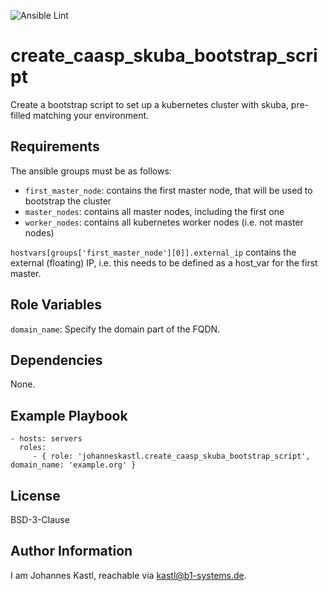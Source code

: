 ![Ansible Lint](https://github.com/johanneskastl/ansible-role-create_caasp_skuba_bootstrap_script/workflows/Ansible%20Lint/badge.svg)

create_caasp_skuba_bootstrap_script
=========

Create a bootstrap script to set up a kubernetes cluster with skuba, pre-filled matching your environment.

Requirements
------------

The ansible groups must be as follows:
- `first_master_node`: contains the first master node, that will be used to bootstrap the cluster
- `master_nodes`: contains all master nodes, including the first one
- `worker_nodes`: contains all kubernetes worker nodes (i.e. not master nodes)

`hostvars[groups['first_master_node'][0]].external_ip` contains the external (floating) IP, i.e. this needs to be defined as a host_var for the first master.

Role Variables
--------------

`domain_name`: Specify the domain part of the FQDN.

Dependencies
------------

None.

Example Playbook
----------------

    - hosts: servers
      roles:
         - { role: 'johanneskastl.create_caasp_skuba_bootstrap_script', domain_name: 'example.org' }

License
-------

BSD-3-Clause

Author Information
------------------

I am Johannes Kastl, reachable via kastl@b1-systems.de.
